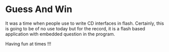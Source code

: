 # Guess And Win

It was a time when people use to write CD interfaces in flash. Certainly, this is going to be of no use today but for the record, it is a flash based application with embedded question in the program.

Having fun at times !!!
